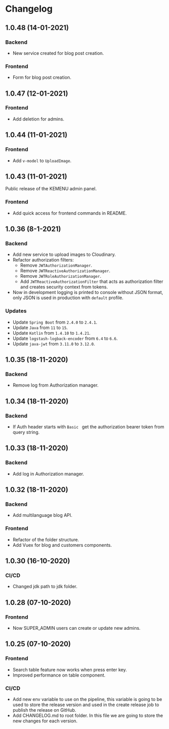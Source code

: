 # Changelog

## 1.0.48 (14-01-2021)

### Backend

* New service created for blog post creation.

### Frontend

* Form for blog post creation.

## 1.0.47 (12-01-2021)

### Frontend

* Add deletion for admins.

## 1.0.44 (11-01-2021)

### Frontend

* Add `v-model` to `UploadImage`.

## 1.0.43 (11-01-2021)

Public release of the KEMENU admin panel.

### Frontend

* Add quick access for frontend commands in README.

## 1.0.36 (8-1-2021)

### Backend

* Add new service to upload images to Cloudinary.
* Refactor authorization filters: 
  * Remove `JWTAuthorizationManager`.
  * Remove `JWTReactiveAuthorizationManager`.
  * Remove `JWTRoleAuthorizationManager`.
  * Add `JWTReactiveAuthorizationFilter` that acts as authorization filter and creates security context from tokens.
* Now in development logging is printed to console without JSON format, only JSON is used in production with `default` profile.

### Updates

* Update `Spring Boot` from `2.4.0` to `2.4.1`.
* Update `Java` from `11` to `15`.
* Update `Kotlin` from `1.4.10` to `1.4.21`.
* Update `logstash-logback-encoder` from `6.4` to `6.6`.
* Update `java-jwt` from `3.11.0` to `3.12.0`.

## 1.0.35 (18-11-2020)

### Backend

* Remove log from Authorization manager.

## 1.0.34 (18-11-2020)

### Backend

* If Auth header starts with `Basic ` get the authorization bearer token from query string.

## 1.0.33 (18-11-2020)

### Backend

* Add log in Authorization manager.

## 1.0.32 (18-11-2020)

### Backend

* Add multilanguage blog API.

### Frontend

* Refactor of the folder structure.
* Add Vuex for blog and customers components.

## 1.0.30 (16-10-2020)

### CI/CD

* Changed jdk path to jdk folder.

## 1.0.28 (07-10-2020)

### Frontend

* Now SUPER_ADMIN users can create or update new admins.

## 1.0.25 (07-10-2020)

### Frontend

* Search table feature now works when press enter key.
* Improved performance on table component.

### CI/CD

* Add new env variable to use on the pipeline, this 
variable is going to be used to store the release version 
and used in the create release job to publish the 
release on GitHub.
* Add CHANGELOG.md to root folder. In this file we are 
going to store the new changes for each version.
